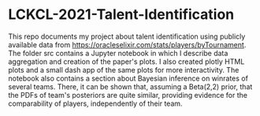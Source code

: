 # LCKCL-2021-Talent-Identification
This repo documents my project about talent identification using publicly available data from https://oracleselixir.com/stats/players/byTournament. The folder src contains a Jupyter notebook in which I describe data aggregation and creation of the paper's plots. I also created plotly HTML plots and a small dash app of the same plots for more interactivity.
The notebook also contains a section about Bayesian inference on winrates of several teams. There, it can be shown that, assuming a Beta(2,2) prior, that the PDFs of team's posteriors are quite similar, providing evidence for the comparability of players, independently of their team.
